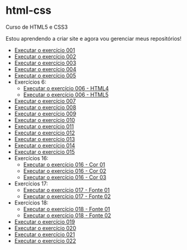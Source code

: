 # html-css
 Curso de HTML5 e CSS3

 Estou aprendendo a criar site e agora vou gerenciar meus repositórios!

 <ul>
  <li> <a href="https://grmonteiroh.github.io/html-css/exercicios/ex001/index.html">Executar o exercício 001 </a> </li>
  <li> <a href="https://grmonteiroh.github.io/html-css/exercicios/ex002/index.html">Executar o exercício 002 </a> </li>
  <li> <a href="https://grmonteiroh.github.io/html-css/exercicios/ex003/index.html">Executar o exercício 003 </a> </li>
  <li> <a href="https://grmonteiroh.github.io/html-css/exercicios/ex004/index.html">Executar o exercício 004 </a> </li>
  <li> <a href="https://grmonteiroh.github.io/html-css/exercicios/ex005/index.html">Executar o exercício 005 </a> </li>
  <li> Exercícios 6:
   <ul>
    <li> <a href="https://grmonteiroh.github.io/html-css/exercicios/ex006/html4.html">Executar o exercício 006 - HTML4</a> </li>
    <li> <a href="https://grmonteiroh.github.io/html-css/exercicios/ex006/html5.html">Executar o exercício 006 - HTML5</a> </li>
   </ul>
  </li>
  <li> <a href="https://grmonteiroh.github.io/html-css/exercicios/ex007/index.html">Executar o exercício 007 </a> </li>
  <li> <a href="https://grmonteiroh.github.io/html-css/exercicios/ex008/index.html">Executar o exercício 008 </a> </li>
  <li> <a href="https://grmonteiroh.github.io/html-css/exercicios/ex009/index.html">Executar o exercício 009 </a> </li>
  <li> <a href="https://grmonteiroh.github.io/html-css/exercicios/ex010/index.html">Executar o exercício 010 </a> </li>
  <li> <a href="https://grmonteiroh.github.io/html-css/exercicios/ex011/index.html">Executar o exercício 011 </a> </li>
  <li> <a href="https://grmonteiroh.github.io/html-css/exercicios/ex012/index.html">Executar o exercício 012 </a> </li>
  <li> <a href="https://grmonteiroh.github.io/html-css/exercicios/ex013/index.html">Executar o exercício 013 </a> </li>
  <li> <a href="https://grmonteiroh.github.io/html-css/exercicios/ex014/index.html">Executar o exercício 014 </a> </li>
  <li> <a href="https://grmonteiroh.github.io/html-css/exercicios/ex015/index.html">Executar o exercício 015 </a> </li>
  <li> Exercícios 16:
   <ul>
    <li> <a href="https://grmonteiroh.github.io/html-css/exercicios/ex016/cor01.html">Executar o exercício 016 - Cor 01</a> </li>
    <li> <a href="https://grmonteiroh.github.io/html-css/exercicios/ex016/cor02.html">Executar o exercício 016 - Cor 02</a> </li>
    <li> <a href="https://grmonteiroh.github.io/html-css/exercicios/ex016/cor03.html">Executar o exercício 016 - Cor 03</a> </li>
   </ul>
  <li> Exercícios 17:
   <ul>
    <li> <a href="https://grmonteiroh.github.io/html-css/exercicios/ex017/fonte01.html">Executar o exercício 017 - Fonte 01</a> </li>
    <li> <a href="https://grmonteiroh.github.io/html-css/exercicios/ex017/fonte02.html">Executar o exercício 017 - Fonte 02</a> </li>
   </ul>
  </li>
  <li> Exercícios 18:
   <ul>
    <li> <a href="https://grmonteiroh.github.io/html-css/exercicios/ex018/fonte01.html">Executar o exercício 018 - Fonte 01</a> </li>
    <li> <a href="https://grmonteiroh.github.io/html-css/exercicios/ex018/fonte02.html">Executar o exercício 018 - Fonte 02</a> </li>
   </ul>
  </li>   
  <li> <a href="https://grmonteiroh.github.io/html-css/exercicios/ex019/seletor01.html">Executar o exercício 019 </a> </li>
  <li> <a href="https://grmonteiroh.github.io/html-css/exercicios/ex002/index.html">Executar o exercício 020 </a> </li>
  <li> <a href="https://grmonteiroh.github.io/html-css/exercicios/ex002/index.html">Executar o exercício 021 </a> </li>
  <li> <a href="https://grmonteiroh.github.io/html-css/exercicios/ex022/fundo007.html">Executar o exercício 022 </a> </li>